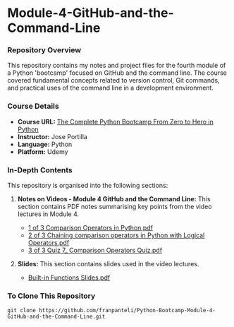 # Module-4-GitHub-and-the-Command-Line

### Repository Overview

This repository contains my notes and project files for the fourth module of a Python 'bootcamp' focused on GitHub and the command line. The course covered fundamental concepts related to version control, Git commands, and practical uses of the command line in a development environment.

### Course Details
- **Course URL:** [The Complete Python Bootcamp From Zero to Hero in Python](https://www.udemy.com/course/complete-python-bootcamp/?couponCode=ST18MT62524)
- **Instructor:** Jose Portilla
- **Language:** Python
- **Platform:** Udemy

### In-Depth Contents
This repository is organised into the following sections:

1. **Notes on Videos - Module 4 GitHub and the Command Line:**
   This section contains PDF notes summarising key points from the video lectures in Module 4.
   - [1 of 3 Comparison Operators in Python.pdf](Notes%20on%20Videos%20-%20Module%204%20GitHub%20and%20the%20Command%20Line/1%20of%203%20Comparison%20Operators%20in%20Python.pdf)
   - [2 of 3 Chaining comparison operators in Python with Logical Operators.pdf](Notes%20on%20Videos%20-%20Module%204%20GitHub%20and%20the%20Command%20Line/2%20of%203%20Chaining%20comparison%20operators%20in%20Python%20with%20Logical%20Operators.pdf)
   - [3 of 3 Quiz 7_ Comparison Operators Quiz.pdf](Notes%20on%20Videos%20-%20Module%204%20GitHub%20and%20the%20Command%20Line/3%20of%203%20Quiz%207_%20Comparison%20Operators%20Quiz.pdf)

2. **Slides:**
   This section contains slides used in the video lectures.
   - [Built-in Functions Slides.pdf](Built-in%20Functions%20Slides.pdf)

### To Clone This Repository
```
git clone https://github.com/franpanteli/Python-Bootcamp-Module-4-GitHub-and-the-Command-Line.git
```